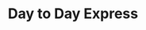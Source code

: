 ---
title: "Day to Day Express"
url: /edinburgh/day-to-day-express-ferry-road-drive/
shop: Lebensmittel
---